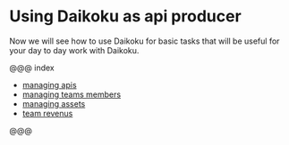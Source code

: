 # Using Daikoku as api producer

Now we will see how to use Daikoku for basic tasks that will be useful for your day to day work with Daikoku.


@@@ index

* [managing apis](./1-apis.md)
* [managing teams members](./2-members.md)
* [managing assets](./3-assets.md)
* [team revenus](./4-revenus.md)

@@@
